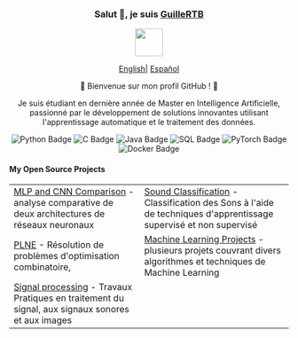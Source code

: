 <div align="center">
    <h3>Salut 👋, je suis <a href="https://github.com/GuilleRTB">GuilleRTB</a></h3>
    <p align="center">
        <a href="https://longtao.fun">
            <img src="cat.webp" width="50"/>
        </a>
    </p>
    <p align="center">
        <a href="https://github.com/eust-w/eust-w/blob/main/README_CN.md"><span>English</span></a>|
        <a href="https://github.com/eust-w/eust-w/blob/main/README_FR.md"><span>Español</span></a>
    </p>
    <p>🌟 Bienvenue sur mon profil GitHub !
 🌟</p>
 <p>Je suis étudiant en dernière année de Master en Intelligence Artificielle, passionné par le développement de solutions innovantes utilisant l'apprentissage automatique et le traitement des données.</p>
 <!-- Ajout des badges -->
    <p align="center">
        <img src="https://img.shields.io/badge/Python-3776AB?style=for-the-badge&logo=python&logoColor=white" alt="Python Badge"/>
        <img src="https://img.shields.io/badge/C-00599C?style=for-the-badge&logo=c&logoColor=white" alt="C Badge"/>
        <img src="https://img.shields.io/badge/Java-007396?style=for-the-badge&logo=java&logoColor=white" alt="Java Badge"/>
        <img src="https://img.shields.io/badge/SQL-4479A1?style=for-the-badge&logo=postgresql&logoColor=white" alt="SQL Badge"/>
        <img src="https://img.shields.io/badge/PyTorch-EE4C2C?style=for-the-badge&logo=pytorch&logoColor=white" alt="PyTorch Badge"/>
    <img src="https://img.shields.io/badge/Docker-2496ED?style=for-the-badge&logo=docker&logoColor=white" alt="Docker Badge"/>
    </p>
    <h4 align="left">My Open Source Projects</h4>
    <table align="center">
        <tr>
            <td><a href="https://github.com/GuilleRTB/Computer-vision-Comparison-of-MLP-and-CNN">MLP and CNN Comparison</a> - analyse comparative de deux architectures de réseaux neuronaux</td>
            <td><a href="https://github.com/GuilleRTB/Classification-de-son-Apprentissage-Automatique">Sound Classification</a> - Classification des Sons à l'aide de techniques d'apprentissage supervisé et non supervisé</td>
        </tr>
        <tr>
            <td><a href="https://github.com/GuilleRTB/PLNE">PLNE</a> - Résolution de problèmes d'optimisation combinatoire,</td>
            <td><a href="https://github.com/GuilleRTB/Machine-Learning">Machine Learning Projects</a> - plusieurs projets couvrant divers algorithmes et techniques de Machine Learning</td>
        </tr>
        <tr>
            <td><a href="https://github.com/GuilleRTB/Traitement-Signal-Son-et-Image">Signal processing</a> - Travaux Pratiques en traitement du signal, aux signaux sonores et aux images</td>
        </tr>
    </table>
</div>